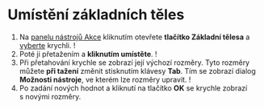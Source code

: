 # Umístění základních těles

1. Na [panelu nástrojů Akce](https://github.com/FormIt3D/autodesk-formit-360-windows-help/tree/c377e7b8a3b8e43e684321d0b7de867608d317a3/tool-library/tool-bars-extended.md) kliknutím otevřete **tlačítko Základní tělesa** a [vyberte](select-edge-face-or-object.md) krychli. \![](<../.gitbook/assets/primitive-cube (1).png>)
2. Poté ji přetažením a **kliknutím umístěte**. \![](<../.gitbook/assets/image-2- (1).png>)
3. Při přetahování krychle se zobrazí její výchozí rozměry. Tyto rozměry můžete **při tažení** změnit stisknutím klávesy **Tab**. Tím se zobrazí dialog **Možnosti nástroje**, ve kterém lze rozměry upravit. \![](<../.gitbook/assets/image (1).png>)
4. Po zadání nových hodnot a kliknutí na tlačítko **OK** se krychle zobrazí s novými rozměry.
